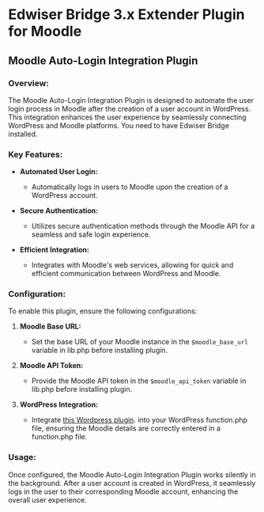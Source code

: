 # Edwiser Bridge 3.x Extender Plugin for Moodle

## Moodle Auto-Login Integration Plugin

### Overview:

The Moodle Auto-Login Integration Plugin is designed to automate the user login process in Moodle after the creation of a user account in WordPress. This integration enhances the user experience by seamlessly connecting WordPress and Moodle platforms. You need to have Edwiser Bridge installed.

### Key Features:

- **Automated User Login:**
  - Automatically logs in users to Moodle upon the creation of a WordPress account.

- **Secure Authentication:**
  - Utilizes secure authentication methods through the Moodle API for a seamless and safe login experience.

- **Efficient Integration:**
  - Integrates with Moodle's web services, allowing for quick and efficient communication between WordPress and Moodle.

### Configuration:

To enable this plugin, ensure the following configurations:

1. **Moodle Base URL:**
   - Set the base URL of your Moodle instance in the `$moodle_base_url` variable in lib.php before installing plugin.

2. **Moodle API Token:**
   - Provide the Moodle API token in the `$moodle_api_token` variable in lib.php before installing plugin.

3. **WordPress Integration:**
   - Integrate [this Wordpress plugin](https://github.com/Buda9/edwiser-bridge-link-trigger-wordpress). into your WordPress function.php file, ensuring the Moodle details are correctly entered in a function.php file.

### Usage:

Once configured, the Moodle Auto-Login Integration Plugin works silently in the background. After a user account is created in WordPress, it seamlessly logs in the user to their corresponding Moodle account, enhancing the overall user experience.

